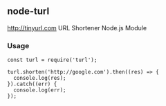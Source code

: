 ## node-turl

http://tinyurl.com URL Shortener Node.js Module

### Usage

```
const turl = require('turl');

turl.shorten('http://google.com').then((res) => {
  console.log(res);
}).catch((err) {
  console.log(err);
});
```
